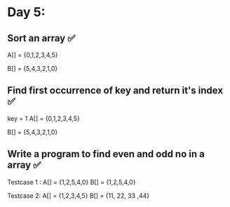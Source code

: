 # Day 5: 
## Sort an array ✅
A[] = {0,1,2,3,4,5}

B[] = {5,4,3,2,1,0}
## Find first occurrence of key and return it's index ✅
key = 1
A[] = {0,1,2,3,4,5}

B[] = {5,4,3,2,1,0}
## Write a program to find even and odd no in a array ✅
Testcase 1 : 
A[] = {1,2,5,4,0}
B[] = {1,2,5,4,0}

Testcase 2:
A[] = {1,2,3,4,5}
B[] = {11, 22, 33 ,44}
